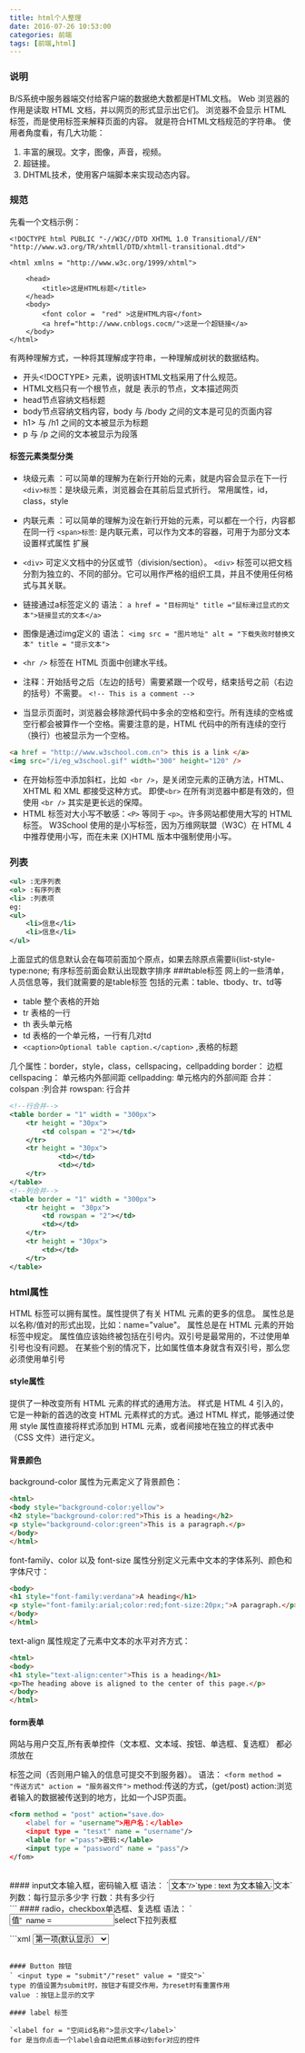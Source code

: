 ```yaml
---
title: html个人整理
date: 2016-07-26 10:53:00
categories: 前端
tags: [前端,html]
---
```

### 说明
B/S系统中服务器端交付给客户端的数据绝大数都是HTML文档。
Web 浏览器的作用是读取 HTML 文档，并以网页的形式显示出它们。
浏览器不会显示 HTML 标签，而是使用标签来解释页面的内容。
就是符合HTML文档规范的字符串。
使用者角度看，有几大功能：
1. 丰富的展现。文字，图像，声音，视频。
2. 超链接。
3. DHTML技术，使用客户端脚本来实现动态内容。


### 规范
先看一个文档示例：

    <!DOCTYPE html PUBLIC "-//W3C//DTD XHTML 1.0 Transitional//EN"
    "http://www.w3.org/TR/xhtmll/DTD/xhtmll-transitional.dtd">
    
    <html xmlns = "http://www.w3c.org/1999/xhtml">
        
        <head>
            <title>这是HTML标题</title>
        </head>
        <body>
            <font color =　"red" >这是HTML内容</font>
            <a href="http://www.cnblogs.cocm/">这是一个超链接</a>
        </body>
    </html>

有两种理解方式，一种将其理解成字符串，一种理解成树状的数据结构。
​    
* 开头<!DOCTYPE> 元素，说明该HTML文档采用了什么规范。
* HTML文档只有一个根节点，就是<html> </html>表示的节点，文本描述网页
* head节点容纳文档标题
* body节点容纳文档内容，body 与 /body 之间的文本是可见的页面内容
* h1> 与 /h1 之间的文本被显示为标题
* p 与 /p 之间的文本被显示为段落

#### 标签元素类型分类
* 块级元素 ：可以简单的理解为在新行开始的元素，就是内容会显示在下一行
    `<div>标签`：是块级元素，浏览器会在其前后显式折行。
    常用属性，id，class，style
* 内联元素 ：可以简单的理解为没在新行开始的元素，可以都在一个行，内容都在同一行
    `<span>标签`: 是内联元素，可以作为文本的容器，可用于为部分文本设置样式属性
  扩展

* `<div>` 可定义文档中的分区或节（division/section）。
  `<div>` 标签可以把文档分割为独立的、不同的部分。它可以用作严格的组织工具，并且不使用任何格式与其关联。
* 链接通过a标签定义的 语法：
  `a href = "目标网址" title ="鼠标滑过显式的文本">链接显式的文本</a>`
* 图像是通过img定义的 语法：
  `<img src = "图片地址" alt = "下载失败时替换文本" title = "提示文本">` 
* `<hr />` 标签在 HTML 页面中创建水平线。
* 注释：开始括号之后（左边的括号）需要紧跟一个叹号，结束括号之前（右边的括号）不需要。
  `<!-- This is a comment -->`
* 当显示页面时，浏览器会移除源代码中多余的空格和空行。所有连续的空格或空行都会被算作一个空格。需要注意的是，HTML 代码中的所有连续的空行（换行）也被显示为一个空格。

```html
<a href = "http://www.w3school.com.cn"> this is a link </a>
<img src="/i/eg_w3school.gif" width="300" height="120" />
```

* 在开始标签中添加斜杠，比如` <br />`，是关闭空元素的正确方法，HTML、XHTML 和 XML 都接受这种方式。
  即使`<br>` 在所有浏览器中都是有效的，但使用 `<br />` 其实是更长远的保障。
* HTML 标签对大小写不敏感：`<P>` 等同于 `<p>`。许多网站都使用大写的 HTML 标签。
  W3School 使用的是小写标签，因为万维网联盟（W3C）在 HTML 4 中推荐使用小写，而在未来 (X)HTML 版本中强制使用小写。
  ​      
### 列表
```xml
<ul> :无序列表
<ol> :有序列表
<li> :列表项
eg:
<ul>
    <li>信息</li>
    <li>信息</li>
</ul>
```
上面显式的信息默认会在每项前面加个原点，如果去除原点需要li{list-style-type:none;
有序标签前面会默认出现数字排序
###table标签
网上的一些清单，人员信息等，我们就需要的是table标签
包括的元素：table、tbody、tr、td等

* table 整个表格的开始
* tr 表格的一行
* th 表头单元格
* td 表格的一个单元格，一行有几对td
* `<caption>Optional table caption.</caption>` ,表格的标题

几个属性：border，style，class，cellspacing，cellpadding
border： 边框 
cellspacing： 单元格内外部间距
cellpadding:  单元格内的外部间距
合并：
colspan :列合并 
rowspan: 行合并
```xml
<!--行合并-->
<table border = "1" width = "300px">
    <tr height = "30px">
        <td colspan = "2"></td>
    </tr>
    <tr height = "30px">
            <td></td>
            <td></td>
    </tr>
</table>
<!--列合并-->
<table border = "1" width = "300px">
    <tr height =　"30px">
        <td rowspan = "2"></td>
        <td></td>
    </tr>
    <tr height = "30px">
        <td></td>
    </tr>
</table>

```

### html属性
HTML 标签可以拥有属性。属性提供了有关 HTML 元素的更多的信息。
属性总是以名称/值对的形式出现，比如：name="value"。
属性总是在 HTML 元素的开始标签中规定。
属性值应该始终被包括在引号内。双引号是最常用的，不过使用单引号也没有问题。
在某些个别的情况下，比如属性值本身就含有双引号，那么您必须使用单引号


#### style属性
提供了一种改变所有 HTML 元素的样式的通用方法。
样式是 HTML 4 引入的，它是一种新的首选的改变 HTML 元素样式的方式。通过 HTML 样式，能够通过使用 style 属性直接将样式添加到 HTML 元素，或者间接地在独立的样式表中（CSS 文件）进行定义。


#### 背景颜色
background-color 属性为元素定义了背景颜色：
```html
<html>
<body style="background-color:yellow">
<h2 style="background-color:red">This is a heading</h2>
<p style="background-color:green">This is a paragraph.</p>
</body>
</html>
```
font-family、color 以及 font-size 属性分别定义元素中文本的字体系列、颜色和字体尺寸：
```html
<body>
<h1 style="font-family:verdana">A heading</h1>
<p style="font-family:arial;color:red;font-size:20px;">A paragraph.</p>
</body>
</html>
```
text-align 属性规定了元素中文本的水平对齐方式：
```html
<html>
<body>
<h1 style="text-align:center">This is a heading</h1>
<p>The heading above is aligned to the center of this page.</p>
</body>
</html>
```
#### form表单
网站与用户交互,所有表单控件（文本框、文本域、按钮、单选框、复选框） 都必须放在<form></form>标签之间（否则用户输入的信息可提交不到服务器）。
语法：
`<form method = "传送方式" action = "服务器文件">`
method:传送的方式，(get/post)
action:浏览者输入的数据被传送到的地方，比如一个JSP页面。
```xml
<form method = "post" action="save.do>
    <label for = "username">用户名：</lable>
    <input type = "tesxt" name = "username"/>
    <lable for ="pass">密码:</lable>
    <input type = "password" name = "pass"/>
</fom>
```
<br>
#### input文本输入框，密码输入框
语法：
`<input type = "text/password" name = "名称" value ="文本”/>`
type : text 为文本输入框，password： 为密码输入框
name:  为文本框命名，以备后台程序ASP、PHP使用。
value： 为文本输入框设置默认值（一般起到提示作用）
<br>
#### textarea 文本域
当用户输入较多内容的大段文本时
语法：
`<textarea rows = "行数" cols= "列数">文本</textarea>`
列数：每行显示多少字
行数：共有多少行
<br>
```
#### radio，checkbox单选框、复选框
语法：
`<input type = "radio/checkbox" value = "值”  name ="名称" checked = "checked"`
checke默认选中

#### select下拉列表框
​```xml
<select name ="" id = "">
    <option value = "1">第一项(默认显示）</option>
    <option value = "2">第二项</option>
</select>
```

#### Button 按钮
` <input type = "submit"/"reset" value = "提交">`
type 的值设置为submit时，按钮才有提交作用，为reset时有重置作用
value ：按钮上显示的文字

#### label 标签 

`<label for = "空间id名称">显示文字</label>`
for 是当你点击一个label会自动把焦点移动到for对应的控件